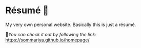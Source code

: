 # Résumé 🧾

My very own personal website. Basically this is just a résumé.

📌*You can check it out by following the link:*
https://sommariya.github.io/homepage/
